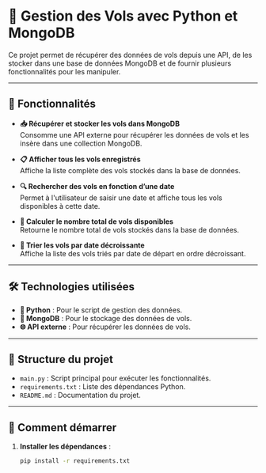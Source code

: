 # 🛫 Gestion des Vols avec Python et MongoDB

Ce projet permet de récupérer des données de vols depuis une API, de les stocker dans une base de données MongoDB et de fournir plusieurs fonctionnalités pour les manipuler.

---

## 🚀 Fonctionnalités

- **📥 Récupérer et stocker les vols dans MongoDB**  
  Consomme une API externe pour récupérer les données de vols et les insère dans une collection MongoDB.

- **📋 Afficher tous les vols enregistrés**  
  Affiche la liste complète des vols stockés dans la base de données.

- **🔍 Rechercher des vols en fonction d’une date**  
  Permet à l'utilisateur de saisir une date et affiche tous les vols disponibles à cette date.

- **🧮 Calculer le nombre total de vols disponibles**  
  Retourne le nombre total de vols stockés dans la base de données.

- **📅 Trier les vols par date décroissante**  
  Affiche la liste des vols triés par date de départ en ordre décroissant.

---

## 🛠️ Technologies utilisées

- **🐍 Python** : Pour le script de gestion des données.
- **🍃 MongoDB** : Pour le stockage des données de vols.
- **🌐 API externe** : Pour récupérer les données de vols.

---

## 📂 Structure du projet

- `main.py` : Script principal pour exécuter les fonctionnalités.
- `requirements.txt` : Liste des dépendances Python.
- `README.md` : Documentation du projet.

---

## 🚀 Comment démarrer

1. **Installer les dépendances** :
   ```bash
   pip install -r requirements.txt
